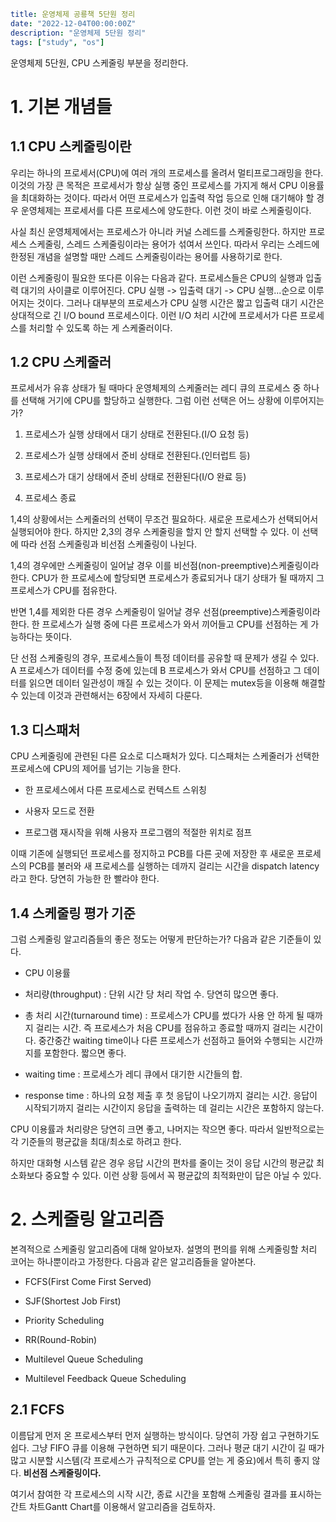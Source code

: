 ```yaml
title: 운영체제 공룡책 5단원 정리
date: "2022-12-04T00:00:00Z"
description: "운영체제 5단원 정리"
tags: ["study", "os"]
```

운영체제 5단원, CPU 스케줄링 부분을 정리한다.

# 1. 기본 개념들

## 1.1 CPU 스케줄링이란

우리는 하나의 프로세서(CPU)에 여러 개의 프로세스를 올려서 멀티프로그래밍을 한다. 이것의 가장 큰 목적은 프로세서가 항상 실행 중인 프로세스를 가지게 해서 CPU 이용률을 최대화하는 것이다. 따라서 어떤 프로세스가 입출력 작업 등으로 인해 대기해야 할 경우 운영체제는 프로세서를 다른 프로세스에 양도한다. 이런 것이 바로 스케줄링이다.

사실 최신 운영체제에서는 프로세스가 아니라 커널 스레드를 스케줄링한다. 하지만 프로세스 스케줄링, 스레드 스케줄링이라는 용어가 섞여서 쓰인다. 따라서 우리는 스레드에 한정된 개념을 설명할 때만 스레드 스케줄링이라는 용어를 사용하기로 한다.

이런 스케줄링이 필요한 또다른 이유는 다음과 같다. 프로세스들은 CPU의 실행과 입출력 대기의 사이클로 이루어진다. CPU 실행 -> 입출력 대기 -> CPU 실행...순으로 이루어지는 것이다. 그러나 대부분의 프로세스가 CPU 실행 시간은 짧고 입출력 대기 시간은 상대적으로 긴 I/O bound 프로세스이다. 이런 I/O 처리 시간에 프로세서가 다른 프로세스를 처리할 수 있도록 하는 게 스케줄러이다.

## 1.2 CPU 스케줄러

프로세서가 유휴 상태가 될 때마다 운영체제의 스케줄러는 레디 큐의 프로세스 중 하나를 선택해 거기에 CPU를 할당하고  실행한다. 그럼 이런 선택은 어느 상황에 이루어지는가?

1. 프로세스가 실행 상태에서 대기 상태로 전환된다.(I/O 요청 등)

2. 프로세스가 실행 상태에서 준비 상태로 전환된다.(인터럽트 등)

3. 프로세스가 대기 상태에서 준비 상태로 전환된다(I/O 완료 등)

4. 프로세스 종료

1,4의 상황에서는 스케줄러의 선택이 무조건 필요하다. 새로운 프로세스가 선택되어서 실행되어야 한다. 하지만 2,3의 경우 스케줄링을 할지 안 할지 선택할 수 있다. 이 선택에 따라 선점 스케줄링과 비선점 스케줄링이 나뉜다.

1,4의 경우에만 스케줄링이 일어날 경우 이를 비선점(non-preemptive)스케줄링이라 한다. CPU가 한 프로세스에 할당되면 프로세스가 종료되거나 대기 상태가 될 때까지 그 프로세스가 CPU를 점유한다.

반면 1,4를 제외한 다른 경우 스케줄링이 일어날 경우 선점(preemptive)스케줄링이라 한다. 한 프로세스가 실행 중에 다른 프로세스가 와서 끼어들고 CPU를 선점하는 게 가능하다는 뜻이다. 

단 선점 스케줄링의 경우, 프로세스들이 특정 데이터를 공유할 때 문제가 생길 수 있다. A 프로세스가 데이터를 수정 중에 있는데 B 프로세스가 와서 CPU를 선점하고 그 데이터를 읽으면 데이터 일관성이 깨질 수 있는 것이다. 이 문제는 mutex등을 이용해 해결할 수 있는데 이것과 관련해서는 6장에서 자세히 다룬다.

## 1.3 디스패처

CPU 스케줄링에 관련된 다른 요소로 디스패처가 있다. 디스패처는 스케줄러가 선택한 프로세스에 CPU의 제어를 넘기는 기능을 한다.

- 한 프로세스에서 다른 프로세스로 컨텍스트 스위칭

- 사용자 모드로 전환

- 프로그램 재시작을 위해 사용자 프로그램의 적절한 위치로 점프

이때 기존에 실행되던 프로세스를 정지하고 PCB를 다른 곳에 저장한 후 새로운 프로세스의 PCB를 불러와 새 프로세스를 실행하는 데까지 걸리는 시간을 dispatch latency라고 한다. 당연히 가능한 한 빨라야 한다.

## 1.4 스케줄링 평가 기준

그럼 스케줄링 알고리즘들의 좋은 정도는 어떻게 판단하는가? 다음과 같은 기준들이 있다.

- CPU 이용률

- 처리량(throughput) : 단위 시간 당 처리 작업 수. 당연히 많으면 좋다.

- 총 처리 시간(turnaround time) : 프로세스가 CPU를 썼다가 사용 안 하게 될 때까지 걸리는 시간. 즉 프로세스가 처음 CPU를 점유하고 종료할 때까지 걸리는 시간이다. 중간중간 waiting time이나 다른 프로세스가 선점하고 들어와 수행되는 시간까지를 포함한다. 짧으면 좋다.

- waiting time : 프로세스가 레디 큐에서 대기한 시간들의 합.

- response time : 하나의 요청 제출 후 첫 응답이 나오기까지 걸리는 시간. 응답이 시작되기까지 걸리는 시간이지 응답을 출력하는 데 걸리는 시간은 포함하지 않는다.

CPU 이용률과 처리량은 당연히 크면 좋고, 나머지는 작으면 좋다. 따라서 일반적으로는 각 기준들의 평균값을 최대/최소로 하려고 한다.

하지만 대화형 시스템 같은 경우 응답 시간의 편차를 줄이는 것이 응답 시간의 평균값 최소화보다 중요할 수 있다. 이런 상황 등에서 꼭 평균값의 최적화만이 답은 아닐 수 있다.

# 2. 스케줄링 알고리즘

본격적으로 스케줄링 알고리즘에 대해 알아보자. 설명의 편의를 위해 스케줄링할 처리 코어는 하나뿐이라고 가정한다. 다음과 같은 알고리즘들을 알아본다.

- FCFS(First Come First Served)

- SJF(Shortest Job First)

- Priority Scheduling

- RR(Round-Robin)

- Multilevel Queue Scheduling

- Multilevel Feedback Queue Scheduling

## 2.1 FCFS

이름답게 먼저 온 프로세스부터 먼저 실행하는 방식이다. 당연히 가장 쉽고 구현하기도 쉽다. 그냥 FIFO 큐를 이용해 구현하면 되기 때문이다. 그러나 평균 대기 시간이 길 때가 많고 시분할 시스템(각 프로세스가 규칙적으로 CPU를 얻는 게 중요)에서 특히 좋지 않다. **비선점 스케줄링이다.**

여기서 참여한 각 프로세스의 시작 시간, 종료 시간을 포함해 스케줄링 결과를 표시하는 간트 차트Gantt Chart를 이용해서 알고리즘을 검토하자.
